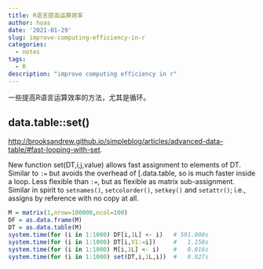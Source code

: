 ```yaml
---
title: R语言提高运算效率
author: hoas
date: '2021-01-29'
slug: improve-computing-efficiency-in-r
categories:
  - notes
tags:
  - R
description: "improve computing efficiency in r"
---
```


一些提高R语言运算效率的方法，尤其是循环。

<!--more-->

## data.table::set()

http://brooksandrew.github.io/simpleblog/articles/advanced-data-table/#fast-looping-with-set.

New function set(DT,i,j,value) allows fast assignment to elements
of DT. Similar to `:=` but avoids the overhead of [.data.table, so is
much faster inside a loop. Less flexible than `:=`, but as flexible
as matrix sub-assignment. Similar in spirit to `setnames()`, `setcolorder()`,
`setkey()` and `setattr()`; i.e., assigns by reference with no copy at all.

```r
M = matrix(1,nrow=100000,ncol=100)
DF = as.data.frame(M)
DT = as.data.table(M)
system.time(for (i in 1:1000) DF[i,1L] <- i)   # 591.000s
system.time(for (i in 1:1000) DT[i,V1:=i])     #   1.158s
system.time(for (i in 1:1000) M[i,1L] <- i)    #   0.016s
system.time(for (i in 1:1000) set(DT,i,1L,i))  #   0.027s

```
